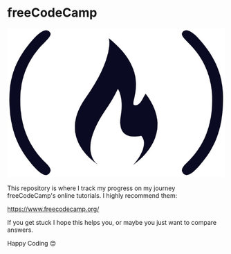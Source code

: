 # freeCodeCamp

![freeCodeCamp Logo](/logo.jpg)

This repository is where I track my progress on my journey freeCodeCamp's online tutorials. I highly recommend them: 

https://www.freecodecamp.org/

If you get stuck I hope this helps you, or maybe you just want to compare answers.

Happy Coding 😊
